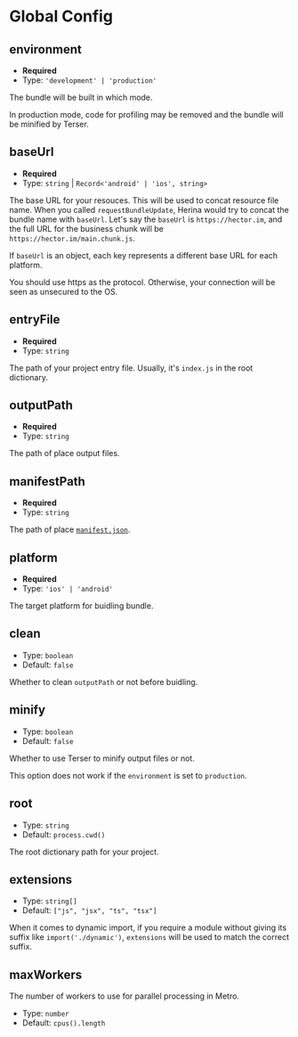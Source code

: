 # Global Config

## environment

- **Required**
- Type: `'development' | 'production'`

The bundle will be built in which mode.

In production mode, code for profiling may be removed and the bundle will be minified by Terser.

## baseUrl

- **Required**
- Type: `string` | `Record<'android' | 'ios', string>`

The base URL for your resouces. This will be used to concat resource file name. When you called `requestBundleUpdate`, Herina would try to concat the bundle name with `baseUrl`. Let's say the `baseUrl` is `https://hector.im`, and the full URL for the business chunk will be `https://hector.im/main.chunk.js`.

If `baseUrl` is an object, each key represents a different base URL for each platform.

You should use https as the protocol. Otherwise, your connection will be seen as unsecured to the OS.

## entryFile

- **Required**
- Type: `string`

The path of your project entry file. Usually, it's `index.js` in the root dictionary.

## outputPath

- **Required**
- Type: `string`

The path of place output files.

## manifestPath

- **Required**
- Type: `string`

The path of place [`manifest.json`](/guide/concepts.html#manifest-json).

## platform

- **Required**
- Type: `'ios' | 'android'`

The target platform for buidling bundle.

## clean

- Type: `boolean`
- Default: `false`

Whether to clean `outputPath` or not before buidling.

## minify

- Type: `boolean`
- Default: `false`

Whether to use Terser to minify output files or not.

This option does not work if the `environment` is set to `production`.

## root

- Type: `string`
- Default: `process.cwd()`

The root dictionary path for your project.

## extensions

- Type: `string[]`
- Default: `["js", "jsx", "ts", "tsx"]`

When it comes to dynamic import, if you require a module without giving its suffix like `import('./dynamic')`, `extensions` will be used to match the correct suffix.

## maxWorkers

The number of workers to use for parallel processing in Metro.

- Type: `number`
- Default: `cpus().length`
